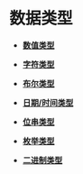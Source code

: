 # 数据类型

-   **[数值类型](dolphin-数值类型.md)**  

-   **[字符类型](dolphin-字符类型.md)**  

-   **[布尔类型](dolphin-布尔类型.md)** 

-   **[日期/时间类型](dolphin-日期-时间类型.md)**  

-   **[位串类型](dolphin-位串类型.md)** 

-   **[枚举类型](dolphin-枚举类型.md)** 

-   **[二进制类型](dolphin-二进制类型.md)** 